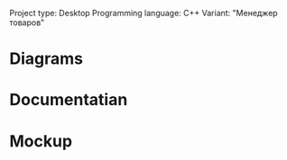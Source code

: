 Project type: Desktop
Programming language: C++
Variant: "Менеджер товаров"

# Diagrams
# Documentatian
# Mockup
